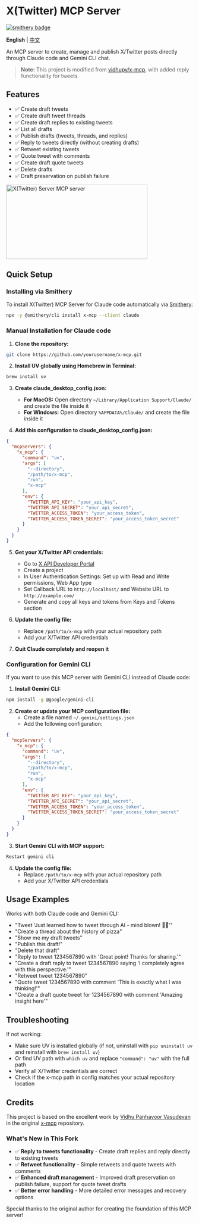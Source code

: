 # X(Twitter) MCP Server

[![smithery badge](https://smithery.ai/badge/x-mcp)](https://smithery.ai/server/x-mcp)

**English** | [中文](README_CN.md)

An MCP server to create, manage and publish X/Twitter posts directly through Claude code and Gemini CLI chat.

> **Note:** This project is modified from [vidhupv/x-mcp](https://github.com/vidhupv/x-mcp), with added reply functionality for tweets.

## Features

- ✅ Create draft tweets
- ✅ Create draft tweet threads
- ✅ Create draft replies to existing tweets
- ✅ List all drafts
- ✅ Publish drafts (tweets, threads, and replies)
- ✅ Reply to tweets directly (without creating drafts)
- ✅ Retweet existing tweets
- ✅ Quote tweet with comments
- ✅ Create draft quote tweets
- ✅ Delete drafts
- ✅ Draft preservation on publish failure

<a href="https://glama.ai/mcp/servers/jsxr09dktf">
  <img width="380" height="200" src="https://glama.ai/mcp/servers/jsxr09dktf/badge" alt="X(Twitter) Server MCP server" />
</a>

## Quick Setup

### Installing via Smithery

To install X(Twitter) MCP Server for Claude code automatically via [Smithery](https://smithery.ai/server/x-mcp):

```bash
npx -y @smithery/cli install x-mcp --client claude
```

### Manual Installation for Claude code

1. **Clone the repository:**
```bash
git clone https://github.com/yourusername/x-mcp.git
```

2. **Install UV globally using Homebrew in Terminal:**
```bash
brew install uv
```

3. **Create claude_desktop_config.json:**
   - **For MacOS:** Open directory `~/Library/Application Support/Claude/` and create the file inside it
   - **For Windows:** Open directory `%APPDATA%/Claude/` and create the file inside it

4. **Add this configuration to claude_desktop_config.json:**
```json
{
  "mcpServers": {
    "x_mcp": {
      "command": "uv",
      "args": [
        "--directory",
        "/path/to/x-mcp",
        "run",
        "x-mcp"
      ],
      "env": {
        "TWITTER_API_KEY": "your_api_key",
        "TWITTER_API_SECRET": "your_api_secret",
        "TWITTER_ACCESS_TOKEN": "your_access_token",
        "TWITTER_ACCESS_TOKEN_SECRET": "your_access_token_secret"
      }
    }
  }
}
```

5. **Get your X/Twitter API credentials:**
   - Go to [X API Developer Portal](https://developer.x.com/en/products/x-api)
   - Create a project
   - In User Authentication Settings: Set up with Read and Write permissions, Web App type
   - Set Callback URL to `http://localhost/` and Website URL to `http://example.com/`
   - Generate and copy all keys and tokens from Keys and Tokens section

6. **Update the config file:**
   - Replace `/path/to/x-mcp` with your actual repository path
   - Add your X/Twitter API credentials

7. **Quit Claude completely and reopen it**

### Configuration for Gemini CLI

If you want to use this MCP server with Gemini CLI instead of Claude code:

1. **Install Gemini CLI:**
```bash
npm install -g @google/gemini-cli
```

2. **Create or update your MCP configuration file:**
   - Create a file named `~/.gemini/settings.json`
   - Add the following configuration:

```json
{
  "mcpServers": {
    "x_mcp": {
      "command": "uv",
      "args": [
        "--directory",
        "/path/to/x-mcp",
        "run",
        "x-mcp"
      ],
      "env": {
        "TWITTER_API_KEY": "your_api_key",
        "TWITTER_API_SECRET": "your_api_secret",
        "TWITTER_ACCESS_TOKEN": "your_access_token",
        "TWITTER_ACCESS_TOKEN_SECRET": "your_access_token_secret"
      }
    }
  }
}
```

3. **Start Gemini CLI with MCP support:**
```bash
Restart gemini cli
```

4. **Update the config file:**
   - Replace `/path/to/x-mcp` with your actual repository path
   - Add your X/Twitter API credentials

## Usage Examples

Works with both Claude code and Gemini CLI:

* "Tweet 'Just learned how to tweet through AI - mind blown! 🤖✨'"
* "Create a thread about the history of pizza"
* "Show me my draft tweets"
* "Publish this draft!"
* "Delete that draft"
* "Reply to tweet 1234567890 with 'Great point! Thanks for sharing.'"
* "Create a draft reply to tweet 1234567890 saying 'I completely agree with this perspective.'"
* "Retweet tweet 1234567890"
* "Quote tweet 1234567890 with comment 'This is exactly what I was thinking!'"
* "Create a draft quote tweet for 1234567890 with comment 'Amazing insight here'"

## Troubleshooting

If not working:
- Make sure UV is installed globally (if not, uninstall with `pip uninstall uv` and reinstall with `brew install uv`)
- Or find UV path with `which uv` and replace `"command": "uv"` with the full path
- Verify all X/Twitter credentials are correct
- Check if the x-mcp path in config matches your actual repository location

## Credits

This project is based on the excellent work by [Vidhu Panhavoor Vasudevan](https://github.com/vidhupv) in the original [x-mcp](https://github.com/vidhupv/x-mcp) repository. 

### What's New in This Fork
- ✅ **Reply to tweets functionality** - Create draft replies and reply directly to existing tweets
- ✅ **Retweet functionality** - Simple retweets and quote tweets with comments
- ✅ **Enhanced draft management** - Improved draft preservation on publish failure, support for quote tweet drafts
- ✅ **Better error handling** - More detailed error messages and recovery options

Special thanks to the original author for creating the foundation of this MCP server!